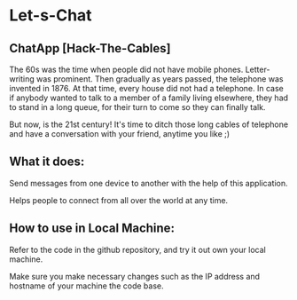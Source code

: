 # Let-s-Chat

## ChatApp [Hack-The-Cables]

The 60s  was the time when people did not have mobile phones. Letter-writing was prominent. Then gradually as years passed, the telephone was invented in 1876. At that time, every house did not had a telephone. In case if anybody wanted to talk to a member of a family living elsewhere, they had to stand in a long queue, for their turn to come so they can finally talk.

But now, is the 21st century! It's time to ditch those long cables of telephone and have a conversation with your friend, anytime you like ;)

## What it does:
Send messages from one device to another with the help of this application.

Helps people to connect from all over the world at any time.

## How to use in Local Machine:
Refer to the code in the github repository, and try it out own your local machine.<p>
Make sure you make necessary changes such as the IP address and hostname of your machine the code base.

